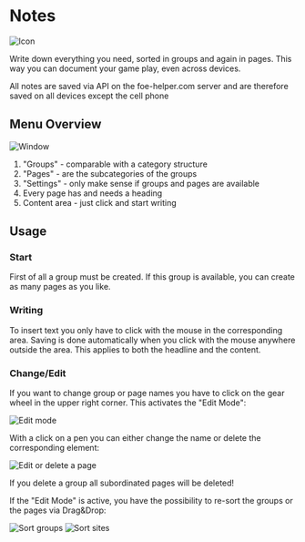 # Notes

![Icon](./.images/notices.png)

Write down everything you need, sorted in groups and again in pages. This way you can document your game play, even across devices.

<div data-gb-custom-block data-tag="hint" data-style='success'>
All notes are saved via API on the foe-helper.com server and are therefore saved on all devices except the cell phone
</div>

## Menu Overview

![Window](./.images/structure.png)

1. "Groups" - comparable with a category structure
2. "Pages" - are the subcategories of the groups
3. "Settings" - only make sense if groups and pages are available
4. Every page has and needs a heading
5. Content area - just click and start writing

## Usage

### Start
First of all a group must be created. If this group is available, you can create as many pages as you like.

### Writing
To insert text you only have to click with the mouse in the corresponding area. Saving is done automatically when you click with the mouse anywhere outside the area. This applies to both the headline and the content.

### Change/Edit
If you want to change group or page names you have to click on the gear wheel in the upper right corner. This activates the "Edit Mode":

![Edit mode](./.images/edit-mode.png)

With a click on a pen you can either change the name or delete the corresponding element:

![Edit or delete a page](./.images/edit-or-delete-a-page-or-site.png)

<div data-gb-custom-block data-tag="hint" data-style='warning'>
If you delete a group all subordinated pages will be deleted!
</div>

If the "Edit Mode" is active, you have the possibility to re-sort the groups or the pages via Drag&Drop:

![Sort groups](./.images/sort-groups.png)
![Sort sites](./.images/sort-sites.png)